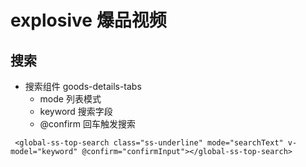 # explosive 爆品视频

## 搜索
- 搜索组件 goods-details-tabs
    + mode 列表模式
    + keyword 搜索字段
    + @confirm  回车触发搜索
```vue
 <global-ss-top-search class="ss-underline" mode="searchText" v-model="keyword" @confirm="confirmInput"></global-ss-top-search>
```